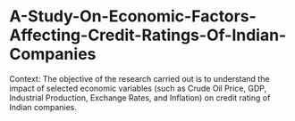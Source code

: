 # A-Study-On-Economic-Factors-Affecting-Credit-Ratings-Of-Indian-Companies
Context: The objective of the research carried out is to understand the impact of selected economic variables (such as Crude Oil Price, GDP, Industrial Production, Exchange Rates, and Inflation) on credit rating of Indian companies.
